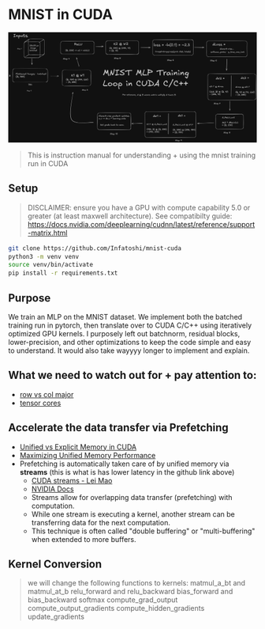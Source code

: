 # MNIST in CUDA

![](assets/mnist-mlp.png)
> This is instruction manual for understanding + using the mnist training run in CUDA


## Setup
> DISCLAIMER: ensure you have a GPU with compute capability 5.0 or greater (at least maxwell architecture). See compatibilty guide: https://docs.nvidia.com/deeplearning/cudnn/latest/reference/support-matrix.html
```bash
git clone https://github.com/Infatoshi/mnist-cuda
python3 -m venv venv
source venv/bin/activate
pip install -r requirements.txt
```
## Purpose

We train an MLP on the MNIST dataset.
We implement both the batched training run in pytorch, then translate over to CUDA C/C++ using iteratively optimized GPU kernels. I purposely left out batchnorm, residual blocks, lower-precision, and other optimizations to keep the code simple and easy to understand. It would also take wayyyy longer to implement and explain.


## What we need to watch out for + pay attention to:

- [row vs col major](https://stackoverflow.com/questions/56043539/cublassgemm-row-major-multiplication)
- [tensor cores](https://docs.nvidia.com/cuda/cublas/#tensor-core-usage)

## Accelerate the data transfer via Prefetching

- [Unified vs Explicit Memory in CUDA](https://github.com/lintenn/cudaAddVectors-explicit-vs-unified-memory)
- [Maximizing Unified Memory Performance](https://developer.nvidia.com/blog/maximizing-unified-memory-performance-cuda/)
- Prefetching is automatically taken care of by unified memory via **streams** (this is what is has lower latency in the github link above)
  - [CUDA streams - Lei Mao](https://leimao.github.io/blog/CUDA-Stream/)
  - [NVIDIA Docs](https://docs.nvidia.com/cuda/cuda-c-programming-guide/index.html#asynchronous-concurrent-execution)
  - Streams allow for overlapping data transfer (prefetching) with computation.
  - While one stream is executing a kernel, another stream can be transferring data for the next computation.
  - This technique is often called "double buffering" or "multi-buffering" when extended to more buffers.

## Kernel Conversion
> we will change the following functions to kernels:
matmul_a_bt and matmul_at_b
relu_forward and relu_backward
bias_forward and bias_backward
softmax
compute_grad_output
compute_output_gradients
compute_hidden_gradients
update_gradients
